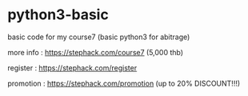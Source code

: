 # python3-basic

basic code for my course7 (basic python3 for abitrage)

more info : https://stephack.com/course7 (5,000 thb)

register : https://stephack.com/register

promotion : https://stephack.com/promotion (up to 20% DISCOUNT!!!)
